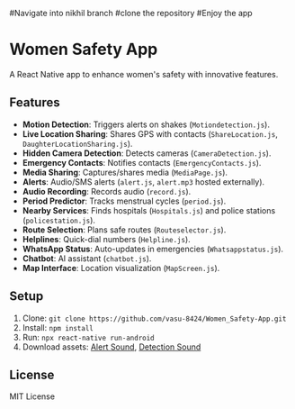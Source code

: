 #Navigate into nikhil branch 
#clone the repository
#Enjoy the app


# Women Safety App
A React Native app to enhance women's safety with innovative features.

## Features
- **Motion Detection**: Triggers alerts on shakes (`Motiondetection.js`).
- **Live Location Sharing**: Shares GPS with contacts (`ShareLocation.js`, `DaughterLocationSharing.js`).
- **Hidden Camera Detection**: Detects cameras (`CameraDetection.js`).
- **Emergency Contacts**: Notifies contacts (`EmergencyContacts.js`).
- **Media Sharing**: Captures/shares media (`MediaPage.js`).
- **Alerts**: Audio/SMS alerts (`alert.js`, `alert.mp3` hosted externally).
- **Audio Recording**: Records audio (`record.js`).
- **Period Predictor**: Tracks menstrual cycles (`period.js`).
- **Nearby Services**: Finds hospitals (`Hospitals.js`) and police stations (`policestation.js`).
- **Route Selection**: Plans safe routes (`Routeselector.js`).
- **Helplines**: Quick-dial numbers (`Helpline.js`).
- **WhatsApp Status**: Auto-updates in emergencies (`Whatsappstatus.js`).
- **Chatbot**: AI assistant (`chatbot.js`).
- **Map Interface**: Location visualization (`MapScreen.js`).

## Setup
1. Clone: `git clone https://github.com/vasu-8424/Women_Safety-App.git`
2. Install: `npm install`
3. Run: `npx react-native run-android`
4. Download assets: [Alert Sound](<google-drive-link>), [Detection Sound](<google-drive-link>)

## License
MIT License
